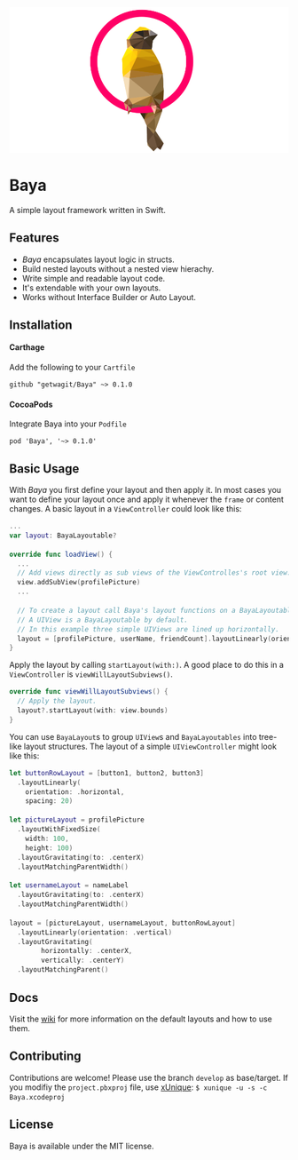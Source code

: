 ![Baya](logo.png)

# Baya
A simple layout framework written in Swift.

## Features

- *Baya* encapsulates layout logic in structs.
- Build nested layouts without a nested view hierachy. 
- Write simple and readable layout code.
- It's extendable with your own layouts.
- Works without Interface Builder or Auto Layout.


## Installation

#### Carthage

Add the following to your `Cartfile`
```
github "getwagit/Baya" ~> 0.1.0
```

#### CocoaPods

Integrate Baya into your `Podfile`
```
pod 'Baya', '~> 0.1.0'
```

## Basic Usage
With *Baya* you first define your layout and then apply it. In most cases you want to define your layout once and apply it whenever the `frame` or content changes.
A basic layout in a `ViewController` could look like this:

```swift
...
var layout: BayaLayoutable?

override func loadView() {
  ...
  // Add views directly as sub views of the ViewControlles's root view.
  view.addSubView(profilePicture)
  ...

  // To create a layout call Baya's layout functions on a BayaLayoutable or an Array of BayaLayoutables.
  // A UIView is a BayaLayoutable by default.
  // In this example three simple UIViews are lined up horizontally.
  layout = [profilePicture, userName, friendCount].layoutLinearly(orientation: .horizontal)
}
```
Apply the layout by calling `startLayout(with:)`. A good place to do this in a `ViewController` is `viewWillLayoutSubviews()`.
```swift
override func viewWillLayoutSubviews() {
  // Apply the layout.
  layout?.startLayout(with: view.bounds)
}
```
You can use `BayaLayout`s to group `UIView`s and `BayaLayoutables` into tree-like layout structures. 
The layout of a simple `UIViewController` might look like this:
```swift
let buttonRowLayout = [button1, button2, button3]
  .layoutLinearly(
    orientation: .horizontal,
    spacing: 20)

let pictureLayout = profilePicture
  .layoutWithFixedSize(
    width: 100,
    height: 100)
  .layoutGravitating(to: .centerX)
  .layoutMatchingParentWidth()

let usernameLayout = nameLabel
  .layoutGravitating(to: .centerX)
  .layoutMatchingParentWidth()

layout = [pictureLayout, usernameLayout, buttonRowLayout]
  .layoutLinearly(orientation: .vertical)
  .layoutGravitating(
        horizontally: .centerX,
        vertically: .centerY)
  .layoutMatchingParent()
```

## Docs
Visit the [wiki](https://github.com/getwagit/Baya/wiki) for more information on the default layouts and how to use them.

## Contributing
Contributions are welcome! Please use the branch `develop` as base/target. If you modifiy the `project.pbxproj` file, use [xUnique](https://github.com/truebit/xUnique): `$ xunique -u -s -c Baya.xcodeproj`

## License 
Baya is available under the MIT license.


